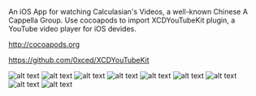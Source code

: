 An iOS App for watching Calculasian's Videos, a well-known Chinese A Cappella Group.
Use cocoapods to import XCDYouTubeKit plugin, a YouTube video player for iOS devides.

http://cocoapods.org

https://github.com/0xced/XCDYouTubeKit

![alt text](https://raw.githubusercontent.com/habina/Calculasian/master/images/demo1.jpg)
![alt text](https://raw.githubusercontent.com/habina/Calculasian/master/images/demo2.jpg)
![alt text](https://raw.githubusercontent.com/habina/Calculasian/master/images/demo3.jpg)
![alt text](https://raw.githubusercontent.com/habina/Calculasian/master/images/demo4.jpg)
![alt text](https://raw.githubusercontent.com/habina/Calculasian/master/images/demo5.jpg)
![alt text](https://raw.githubusercontent.com/habina/Calculasian/master/images/demo6.jpg)
![alt text](https://raw.githubusercontent.com/habina/Calculasian/master/images/demo7.jpg)
![alt text](https://raw.githubusercontent.com/habina/Calculasian/master/images/demo8.jpg)
![alt text](https://raw.githubusercontent.com/habina/Calculasian/master/images/demo9.jpg)

